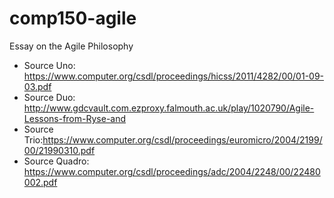 # comp150-agile

Essay on the Agile Philosophy

- Source Uno: https://www.computer.org/csdl/proceedings/hicss/2011/4282/00/01-09-03.pdf
- Source Duo: http://www.gdcvault.com.ezproxy.falmouth.ac.uk/play/1020790/Agile-Lessons-from-Ryse-and
- Source Trio:https://www.computer.org/csdl/proceedings/euromicro/2004/2199/00/21990310.pdf
- Source Quadro: https://www.computer.org/csdl/proceedings/adc/2004/2248/00/22480002.pdf
